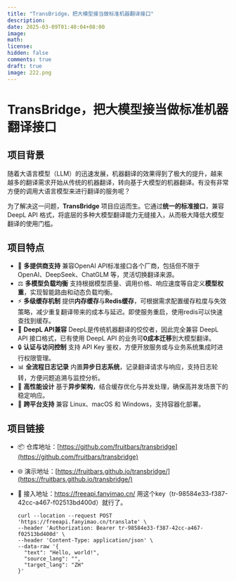 ```yaml
---
title: "TransBridge，把大模型接当做标准机器翻译接口"
description: 
date: 2025-03-09T01:40:04+08:00
image: 
math: 
license: 
hidden: false
comments: true
draft: true
image: 222.png
---
```

# TransBridge，把大模型接当做标准机器翻译接口

## 项目背景

随着大语言模型（LLM）的迅速发展，机器翻译的效果得到了极大的提升，越来越多的翻译需求开始从传统的机器翻译，转向基于大模型的机器翻译。有没有非常方便的调用大语言模型来进行翻译的服务呢？

为了解决这一问题，**TransBridge** 项目应运而生。它通过**统一的标准接口**，兼容 DeepL API 格式，将底层的多种大模型翻译能力无缝接入，从而极大降低大模型翻译的使用门槛。

## 项目特点

- 🚀 **多提供商支持**
  兼容OpenAI API标准接口各个厂商，包括但不限于 OpenAI、DeepSeek、ChatGLM 等，灵活切换翻译来源。
- ⚖️ **多模型负载均衡**
  支持根据模型质量、调用价格、响应速度等自定义**模型权重**，实现智能路由和动态负载均衡。
- ⚡ **多级缓存机制**
  提供**内存缓存**与**Redis缓存**，可根据需求配置缓存粒度与失效策略，减少重复翻译带来的成本与延迟。即使服务重启，使用redis可以快速查找到缓存。
- 🔗 **DeepL API兼容**
  DeepL是传统机器翻译的佼佼者，因此完全兼容 DeepL API 接口格式，已有使用 DeepL API 的业务可**0成本迁移**到大模型翻译。
- 🔒 **认证与访问控制**
  支持 API Key 鉴权，方便开放服务或与业务系统集成时进行权限管理。
- 📊 **全流程日志记录**
  内置**异步日志系统**，记录翻译请求与响应，支持日志轮转，方便问题追溯与监控分析。
- 💨 **高性能设计**
  基于**异步架构**，结合缓存优化与并发处理，确保高并发场景下的稳定响应。
- 🧰 **跨平台支持**
  兼容 Linux、macOS 和 Windows，支持容器化部署。



## 项目链接

- 📦 仓库地址：[https://github.com/fruitbars/transbridge](https://github.com/fruitbars/transbridge)

- 🌐 演示地址：[https://fruitbars.github.io/transbridge/](https://fruitbars.github.io/transbridge/)

- 🔗 接入地址：https://freeapi.fanyimao.cn/
  用这个key（tr-98584e33-f387-42cc-a467-f02513bd400d）就行了。

  ```shell
  curl --location --request POST 'https://freeapi.fanyimao.cn/translate' \
  --header 'Authorization: Bearer tr-98584e33-f387-42cc-a467-f02513bd400d' \
  --header 'Content-Type: application/json' \
  --data-raw '{
    "text": "Hello, world!",
    "source_lang": "",
    "target_lang": "ZH"
  }'
  ```